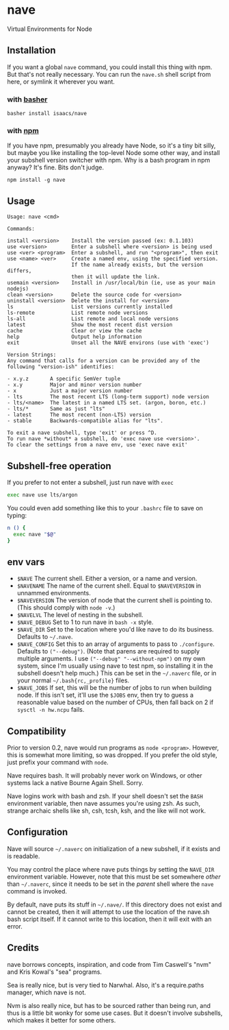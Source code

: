 # nave

Virtual Environments for Node

## Installation

If you want a global `nave` command, you could install this thing with
npm.  But that's not really necessary.  You can run the `nave.sh`
shell script from here, or symlink it wherever you want.

### with [basher](https://github.com/basherpm/basher)

```
basher install isaacs/nave
```

### with [npm](http://npm.im)

If you have npm, presumably you already have Node, so it's a tiny bit
silly, but maybe you like installing the top-level Node some other
way, and install your subshell version switcher with npm.  Why is a
bash program in npm anyway?  It's fine.  Bits don't judge.

```
npm install -g nave
```

## Usage

```
Usage: nave <cmd>

Commands:

install <version>    Install the version passed (ex: 0.1.103)
use <version>        Enter a subshell where <version> is being used
use <ver> <program>  Enter a subshell, and run "<program>", then exit
use <name> <ver>     Create a named env, using the specified version.
                     If the name already exists, but the version differs,
                     then it will update the link.
usemain <version>    Install in /usr/local/bin (ie, use as your main nodejs)
clean <version>      Delete the source code for <version>
uninstall <version>  Delete the install for <version>
ls                   List versions currently installed
ls-remote            List remote node versions
ls-all               List remote and local node versions
latest               Show the most recent dist version
cache                Clear or view the cache
help                 Output help information
exit                 Unset all the NAVE environs (use with 'exec')

Version Strings:
Any command that calls for a version can be provided any of the
following "version-ish" identifies:

- x.y.z       A specific SemVer tuple
- x.y         Major and minor version number
- x           Just a major version number
- lts         The most recent LTS (long-term support) node version
- lts/<name>  The latest in a named LTS set. (argon, boron, etc.)
- lts/*       Same as just "lts"
- latest      The most recent (non-LTS) version
- stable      Backwards-compatible alias for "lts".

To exit a nave subshell, type 'exit' or press ^D.
To run nave *without* a subshell, do 'exec nave use <version>'.
To clear the settings from a nave env, use 'exec nave exit'
```

## Subshell-free operation

If you prefer to not enter a subshell, just run nave with `exec`

```bash
exec nave use lts/argon
```

You could even add something like this to your `.bashrc` file to save
on typing:

```bash
n () {
  exec nave "$@"
}
```

## env vars

* `$NAVE` The current shell.  Either a version, or a name and version.
* `$NAVENAME` The name of the current shell.  Equal to `$NAVEVERSION`
  in unnammed environments.
* `$NAVEVERSION` The version of node that the current shell is
  pointing to.  (This should comply with `node -v`.)
* `$NAVELVL` The level of nesting in the subshell.
* `$NAVE_DEBUG` Set to 1 to run nave in `bash -x` style.
* `$NAVE_DIR` Set to the location where you'd like nave to do its
  business.  Defaults to `~/.nave`.
* `$NAVE_CONFIG` Set this to an array of arguments to pass to
  `./configure`.  Defaults to `("--debug")`.  (Note that parens are
  required to supply multiple arguments.  I use `("--debug"
  "--without-npm")` on my own system, since I'm usually using nave to
  test npm, so installing it in the subshell doesn't help much.)  This
  can be set in the `~/.naverc` file, or in your normal
  `~/.bash{rc,_profile}` files.
* `$NAVE_JOBS` If set, this will be the number of jobs to run when
  building node.  If this isn't set, it'll use the `$JOBS` env, then
  try to guess a reasonable value based on the number of CPUs, then
  fall back on 2 if `sysctl -n hw.ncpu` fails.

## Compatibility

Prior to version 0.2, nave would run programs as `node <program>`.
However, this is somewhat more limiting, so was dropped.  If you
prefer the old style, just prefix your command with `node`.

Nave requires bash.  It will probably never work on Windows, or other
systems lack a native Bourne Again Shell.  Sorry.

Nave logins work with bash and zsh.  If your shell doesn't set the
`BASH` environment variable, then nave assumes you're using zsh.  As
such, strange archaic shells like sh, csh, tcsh, ksh, and the like
will not work.

## Configuration

Nave will source `~/.naverc` on initialization of a new subshell, if it
exists and is readable.

You may control the place where nave puts things by setting the
`NAVE_DIR` environment variable.  However, note that this must be set
somewhere *other* than `~/.naverc`, since it needs to be set in the
*parent* shell where the `nave` command is invoked.

By default, nave puts its stuff in `~/.nave/`.  If this directory does
not exist and cannot be created, then it will attempt to use the location
of the nave.sh bash script itself.  If it cannot write to this location,
then it will exit with an error.

## Credits

nave borrows concepts, inspiration, and code from Tim Caswell's "nvm"
and Kris Kowal's "sea" programs.

Sea is really nice, but is very tied to Narwhal.  Also, it's a
require.paths manager, which nave is not.

Nvm is also really nice, but has to be sourced rather than being run, and
thus is a little bit wonky for some use cases.  But it doesn't involve
subshells, which makes it better for some others.
